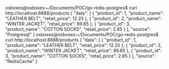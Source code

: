 osboxes@osboxes:~/Documents/POC/go-redis-postgres$ curl http://localhost:8888/products
{
 "data": [
  {
   "product_id": 1,
   "product_name": "LEATHER BELT",
   "retail_price": 12.25
  },
  {
   "product_id": 2,
   "product_name": "WINTER JACKET",
   "retail_price": 89.65
  },
  {
   "product_id": 3,
   "product_name": "COTTON SOCKS",
   "retail_price": 2.85
  }
 ],
 "source": "Postgresql"
}
osboxes@osboxes:~/Documents/POC/go-redis-postgres$ curl http://localhost:8888/products
{
 "data": [
  {
   "product_id": 1,
   "product_name": "LEATHER BELT",
   "retail_price": 12.25
  },
  {
   "product_id": 2,
   "product_name": "WINTER JACKET",
   "retail_price": 89.65
  },
  {
   "product_id": 3,
   "product_name": "COTTON SOCKS",
   "retail_price": 2.85
  }
 ],
 "source": "RedisCache"
}

